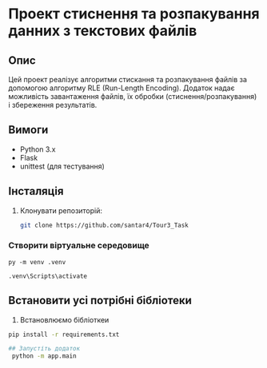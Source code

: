 # Проект стиснення та розпакування данних з текстових файлів

## Опис
Цей проект реалізує алгоритми стискання та розпакування файлів за допомогою алгоритму RLE (Run-Length Encoding). Додаток надає можливість завантаження файлів, їх обробки (стиснення/розпакування) і збереження результатів.

## Вимоги
- Python 3.x
- Flask
- unittest (для тестування)

## Інсталяція
1. Клонувати репозиторій:
   ```bash
   git clone https://github.com/santar4/Tour3_Task
   
### Створити віртуальне середовище 

`py -m venv .venv`

`.venv\Scripts\activate`


## Встановити усі потрібні бібліотеки  
 1. Встановлюємо бібліоткеи
```bash
pip install -r requirements.txt

## Запустіть додаток
 python -m app.main



